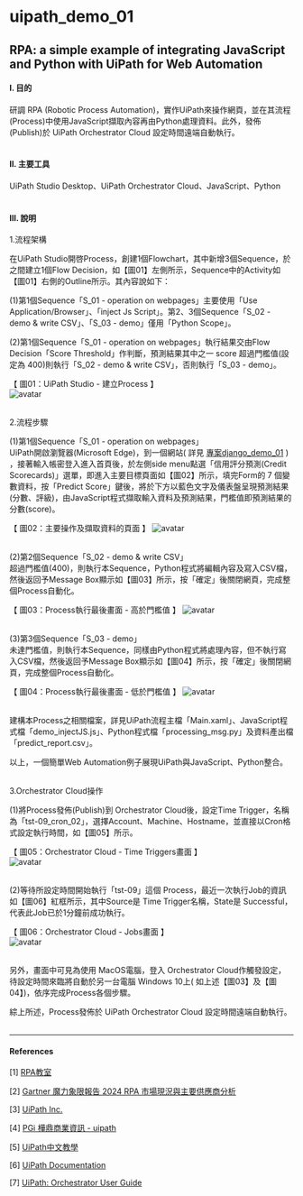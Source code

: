 # **uipath_demo_01**

## **RPA: a simple example of integrating JavaScript and Python with UiPath for Web Automation**

#### **Ⅰ. 目的** 
研調 RPA (Robotic Process Automation)，實作UiPath來操作網頁，並在其流程(Process)中使用JavaScript擷取內容再由Python處理資料。此外，發佈(Publish)於 UiPath Orchestrator Cloud 設定時間遠端自動執行。<br><br>

#### **Ⅱ. 主要工具**
UiPath Studio Desktop、UiPath Orchestrator Cloud、JavaScript、Python<br><br>

#### **Ⅲ. 說明**
1.流程架構<br>

在UiPath Studio開啓Process，創建1個Flowchart，其中新增3個Sequence，於之間建立1個Flow Decision，如【圖01】左側所示，Sequence中的Activity如【圖01】右側的Outline所示。其內容說如下：<br>

(1)第1個Sequence「S_01 - operation on webpages」主要使用「Use Application/Browser」、「inject Js Script」。第2、3個Sequence「S_02 - demo & write CSV」、「S_03 - demo」僅用「Python Scope」。<br>

(2)第1個Sequence「S_01 - operation on webpages」執行結果交由Flow Decision「Score Threshold」作判斷，預測結果其中之一 score 超過門檻值(設定為 400)則執行「S_02 - demo & write CSV」，否則執行「S_03 - demo」。<br>

【 圖01：UiPath Studio - 建立Process 】<br>
![avatar](./README_png/page_process_01.png)<br><br>


2.流程步驟<br>

(1)第1個Sequence「S_01 - operation on webpages」<br>
UiPath開啟瀏覽器(Microsoft Edge)，到一個網站( 詳見 [專案django_demo_01](<https://github.com/qinglian1105>) ) ，接著輸入帳密登入進入首頁後，於左側side menu點選「信用評分預測(Credit Scorecards)」選單，即進入主要目標頁面如【圖02】所示，填完Form的 7 個變數資料，按「Predict Score」鍵後，將於下方以藍色文字及儀表盤呈現預測結果(分數、評級)，由JavaScript程式擷取輸入資料及預測結果，門檻值即預測結果的分數(score)。<br>

【 圖02：主要操作及擷取資料的頁面 】
![avatar](./README_png/page_scorecards.png)<br><br>

(2)第2個Sequence「S_02 - demo & write CSV」<br>
超過門檻值(400)，則執行本Sequence，Python程式將編輯內容及寫入CSV檔，然後返回予Message Box顯示如【圖03】所示，按「確定」後關閉網頁，完成整個Process自動化。<br>

【 圖03：Process執行最後畫面 - 高於門檻值 】
![avatar](./README_png/page_over_400.png)<br><br>

(3)第3個Sequence「S_03 - demo」<br>
未達門檻值，則執行本Sequence，同樣由Python程式將處理內容，但不執行寫入CSV檔，然後返回予Message Box顯示如【圖04】所示，按「確定」後關閉網頁，完成整個Process自動化。
<br>

【 圖04：Process執行最後畫面 - 低於門檻值 】
![avatar](./README_png/page_under_400.png)<br><br>


建構本Process之相關檔案，詳見UiPath流程主檔「Main.xaml」、JavaScript程式檔「demo_injectJS.js」、Python程式檔「processing_msg.py」及資料產出檔「predict_report.csv」。<br> 

以上，一個簡單Web Automation例子展現UiPath與JavaScript、Python整合。<br><br>

3.Orchestrator Cloud操作<br>

(1)將Process發佈(Publish)到 Orchestrator Cloud後，設定Time Trigger，名稱為「tst-09_cron_02」，選擇Account、Machine、Hostname，並直接以Cron格式設定執行時間，如【圖05】所示。<br>

【 圖05：Orchestrator Cloud - Time Triggers畫面 】<br>
![avatar](./README_png/page_cron_setting.png)<br><br>

(2)等待所設定時間開始執行「tst-09」這個 Process，最近一次執行Job的資訊如【圖06】紅框所示，其中Source是 Time Trigger名稱，State是 Successful，代表此Job已於1分鐘前成功執行。<br>

【 圖06：Orchestrator Cloud - Jobs畫面 】<br>
![avatar](./README_png/page_job_successful.png)<br><br>

另外，畫面中可見為使用 MacOS電腦，登入 Orchestrator Cloud作觸發設定，待設定時間來臨將自動於另一台電腦 Windows 10上( 如上述【圖03】及【圖04】)，依序完成Process各個步驟。<br>

綜上所述，Process發佈於 UiPath Orchestrator Cloud 設定時間遠端自動執行。
<br><br>

---

#### **References**

[1] [RPA教室](<https://www.youtube.com/@RPA-Class>)

[2] [Gartner 魔力象限報告 2024 RPA 市場現況與主要供應商分析](<https://aiworks.tw/gartner-magic-quadrant-2024/>)

[3] [UiPath Inc.](<https://www.uipath.com/>)

[4] [PGi 樺鼎商業資訊 - uipath](<https://www.perform-global.com/product/uipath>)

[5] [UiPath中文教學](<https://www.youtube.com/watch?v=IL4lsZX9LqI&list=PLBHK5akT2cACpRygEIjbpZtLF50bjrdep&index=2>)

[6] [UiPath Documentation](<https://docs.uipath.com/activities/other/latest/developer/python-scope>)

[7] [UiPath: Orchestrator User Guide](<https://docs.uipath.com/orchestrator/automation-cloud/latest/user-guide/introduction>)